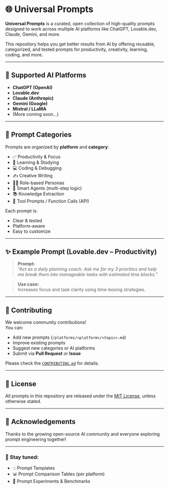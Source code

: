 # 🌐 Universal Prompts

**Universal Prompts** is a curated, open collection of high-quality prompts designed to work across multiple AI platforms like ChatGPT, Lovable.dev, Claude, Gemini, and more.

This repository helps you get better results from AI by offering reusable, categorized, and tested prompts for productivity, creativity, learning, coding, and more.

---

## 🚀 Supported AI Platforms

- **ChatGPT (OpenAI)**
- **Lovable.dev**
- **Claude (Anthropic)**
- **Gemini (Google)**
- **Mistral / LLaMA**
- (More coming soon...)

---

## 📁 Prompt Categories

Prompts are organized by **platform** and **category**:

- ✅ Productivity & Focus
- 🧠 Learning & Studying
- 💻 Coding & Debugging
- ✍️ Creative Writing
- 🧑‍💼 Role-based Personas
- 🧩 Smart Agents (multi-step logic)
- 📚 Knowledge Extraction
- 🔧 Tool Prompts / Function Calls (API)

Each prompt is:
- Clear & tested
- Platform-aware
- Easy to customize

---

## ✨ Example Prompt (Lovable.dev – Productivity)

> **Prompt:**  
> *“Act as a daily planning coach. Ask me for my 3 priorities and help me break them into manageable tasks with estimated time blocks.”*

> **Use case:**  
> Increases focus and task clarity using time-boxing strategies.

---

## 🤝 Contributing

We welcome community contributions!  
You can:

- Add new prompts (`/platforms/<platform>/<topic>.md`)
- Improve existing prompts
- Suggest new categories or AI platforms
- Submit via **Pull Request** or **Issue**

Please check the [`CONTRIBUTING.md`](CONTRIBUTING.md) for details.

---

## 🧾 License

All prompts in this repository are released under the [MIT License](LICENSE), unless otherwise stated.

---

## 🙌 Acknowledgements

Thanks to the growing open-source AI community and everyone exploring prompt engineering together!

---

### 📌 Stay tuned:
- 💡 Prompt Templates
- 📊 Prompt Comparison Tables (per platform)
- 🧪 Prompt Experiments & Benchmarks
